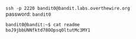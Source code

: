 
`ssh -p 2220 bandit0@bandit.labs.overthewire.org`  
password: `bandit0`  
```bash
bandit0@bandit:~$ cat readme 
boJ9jbbUNNfktd78OOpsqOltutMc3MY1
```